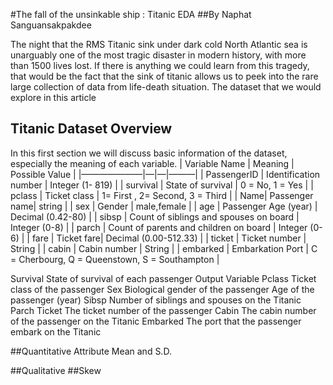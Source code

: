 #The fall of the unsinkable ship : Titanic EDA
##By Naphat Sanguansakpakdee

The night that the RMS Titanic sink under dark cold North Atlantic sea is unarguably one of the most tragic disaster in modern history, with more than 1500 lives lost. If there is anything we could learn from this tragedy, that would be the fact that the sink of titanic allows us to peek into the rare large collection of data from life-death situation. The dataset that we would explore in this article  

## Titanic Dataset Overview

In this first section we will discuss basic information of the dataset, especially the meaning of each variable. 
| Variable Name | Meaning   | Possible Value |
|———————|—|—|———|
| PassengerID | Identification number   | Integer (1- 819) |
| survival      | State of survival | 0 = No, 1 = Yes  |
| pclass        | Ticket class | 1= First , 2= Second, 3 = Third  |
| Name| Passenger name| string  |
| sex           |  Gender | male,female  |
| age           | Passenger Age (year)  |  Decimal (0.42-80)  |
| sibsp         | Count of siblings and spouses on board  | Integer (0-8)  |
| parch         | Count of parents and children on board | Integer (0-6)  |
| fare | Ticket fare| Decimal (0.00-512.33) |
| ticket        | Ticket number | String |
| cabin         | Cabin number | String  |
| embarked      |  Embarkation Port | C = Cherbourg, Q = Queenstown, S = Southampton  |

Survival State of survival of each passenger Output Variable
Pclass Ticket class of the passenger
Sex Biological gender of the passenger
Age of the passenger (year)
Sibsp Number of siblings and spouses on the Titanic
Parch
Ticket The ticket number of the passenger
Cabin The cabin number of the passenger on the Titanic
Embarked The port that the passenger embark on the Titanic

##Quantitative Attribute
Mean and S.D.

##Qualitative
##Skew 




